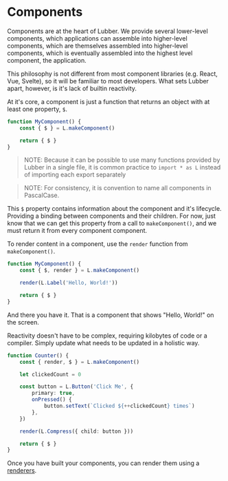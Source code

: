 # Components

Components are at the heart of Lubber. We provide several lower-level components, which applications can assemble into higher-level
components, which are themselves assembled into higher-level components, which is eventually assembled into the highest level component, the
application.

This philosophy is not different from most component libraries (e.g. React, Vue, Svelte), so it will be familiar to most developers. What
sets Lubber apart, however, is it's lack of builtin reactivity.

At it's core, a component is just a function that returns an object with at least one property, `$`.

```ts
function MyComponent() {
	const { $ } = L.makeComponent()

	return { $ }
}
```

> NOTE: Because it can be possible to use many functions provided by Lubber in a single file, it is common practice to `import * as L`
> instead of importing each export separately

> NOTE: For consistency, it is convention to name all components in PascalCase.

This `$` property contains information about the component and it's lifecycle. Providing a binding between components and their children.
For now, just know that we can get this property from a call to `makeComponent()`, and we must return it from every component component.

To render content in a component, use the `render` function from `makeComponent()`.

```ts
function MyComponent() {
	const { $, render } = L.makeComponent()

	render(L.Label('Hello, World!'))

	return { $ }
}
```

And there you have it. That is a component that shows "Hello, World!" on the screen.

Reactivity doesn't have to be complex, requiring kilobytes of code or a compiler. Simply update what needs to be updated in a holistic way.

```ts
function Counter() {
	const { render, $ } = L.makeComponent()

	let clickedCount = 0

	const button = L.Button('Click Me', {
		primary: true,
		onPressed() {
			button.setText(`Clicked ${++clickedCount} times`)
		},
	})

	render(L.Compress({ child: button }))

	return { $ }
}
```

Once you have built your components, you can render them using a [renderers](./renderers.md).
